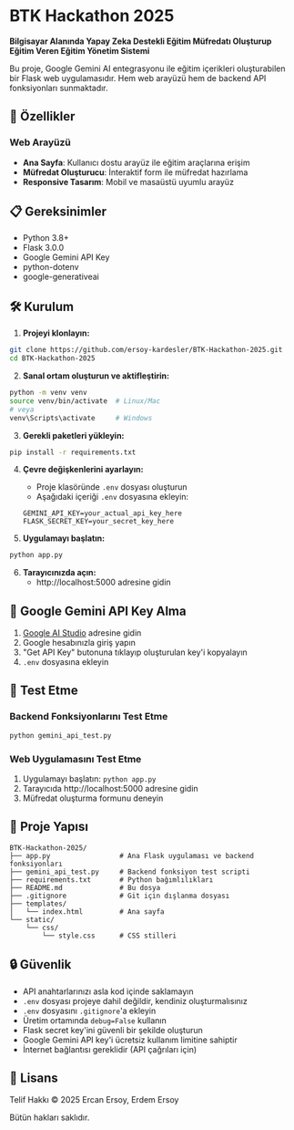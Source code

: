 # BTK Hackathon 2025

**Bilgisayar Alanında Yapay Zeka Destekli Eğitim Müfredatı Oluşturup Eğitim Veren Eğitim Yönetim Sistemi**

Bu proje, Google Gemini AI entegrasyonu ile eğitim içerikleri oluşturabilen bir Flask web uygulamasıdır. Hem web arayüzü hem de backend API fonksiyonları sunmaktadır.

## 🌟 Özellikler

### Web Arayüzü
- **Ana Sayfa**: Kullanıcı dostu arayüz ile eğitim araçlarına erişim
- **Müfredat Oluşturucu**: İnteraktif form ile müfredat hazırlama
- **Responsive Tasarım**: Mobil ve masaüstü uyumlu arayüz

## 📋 Gereksinimler

- Python 3.8+
- Flask 3.0.0
- Google Gemini API Key
- python-dotenv
- google-generativeai

## 🛠️ Kurulum

1. **Projeyi klonlayın:**
```bash
git clone https://github.com/ersoy-kardesler/BTK-Hackathon-2025.git
cd BTK-Hackathon-2025
```

2. **Sanal ortam oluşturun ve aktifleştirin:**
```bash
python -m venv venv
source venv/bin/activate  # Linux/Mac
# veya
venv\Scripts\activate     # Windows
```

3. **Gerekli paketleri yükleyin:**
```bash
pip install -r requirements.txt
```

4. **Çevre değişkenlerini ayarlayın:**
   - Proje klasöründe `.env` dosyası oluşturun
   - Aşağıdaki içeriği `.env` dosyasına ekleyin:
   ```env
   GEMINI_API_KEY=your_actual_api_key_here
   FLASK_SECRET_KEY=your_secret_key_here
   ```

5. **Uygulamayı başlatın:**
```bash
python app.py
```

6. **Tarayıcınızda açın:**
   - http://localhost:5000 adresine gidin

## 🔑 Google Gemini API Key Alma

1. [Google AI Studio](https://aistudio.google.com/) adresine gidin
2. Google hesabınızla giriş yapın
3. "Get API Key" butonuna tıklayıp oluşturulan key'i kopyalayın
4. `.env` dosyasına ekleyin

## 🧪 Test Etme

### Backend Fonksiyonlarını Test Etme
```bash
python gemini_api_test.py
```

### Web Uygulamasını Test Etme
1. Uygulamayı başlatın: `python app.py`
2. Tarayıcıda http://localhost:5000 adresine gidin
3. Müfredat oluşturma formunu deneyin

## 📁 Proje Yapısı

```
BTK-Hackathon-2025/
├── app.py                 # Ana Flask uygulaması ve backend fonksiyonları
├── gemini_api_test.py     # Backend fonksiyon test scripti
├── requirements.txt       # Python bağımlılıkları
├── README.md              # Bu dosya
├── .gitignore             # Git için dışlanma dosyası
├── templates/
│   └── index.html         # Ana sayfa
└── static/
    └── css/
        └── style.css      # CSS stilleri
```

## 🔒 Güvenlik

- API anahtarlarınızı asla kod içinde saklamayın
- `.env` dosyası projeye dahil değildir, kendiniz oluşturmalısınız
- `.env` dosyasını `.gitignore`'a ekleyin
- Üretim ortamında `debug=False` kullanın
- Flask secret key'ini güvenli bir şekilde oluşturun
- Google Gemini API key'i ücretsiz kullanım limitine sahiptir
- İnternet bağlantısı gereklidir (API çağrıları için)

## 📝 Lisans

Telif Hakkı © 2025 Ercan Ersoy, Erdem Ersoy

Bütün hakları saklıdır.
